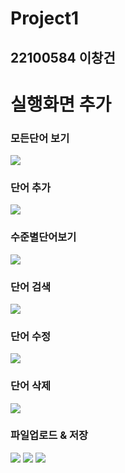 # Project1
## 22100584 이창건

# 실행화면 추가
### 모든단어 보기
<img src ="https://github.com/22100584/Project1/blob/master/capture/image.png?raw=true"></img>

### 단어 추가
<img src ="https://github.com/22100584/Project1/blob/master/capture/project1-1.PNG?raw=true"></img>

### 수준별단어보기
<img src ="https://github.com/22100584/Project1/blob/master/capture/%EC%88%98%EC%A4%80%EB%B3%84%EB%8B%A8%EC%96%B4%EB%B3%B4%EA%B8%B0.PNG?raw=true"></img>

### 단어 검색
<img src="https://github.com/22100584/Project1/blob/master/capture/%EB%8B%A8%EC%96%B4%20%EA%B2%80%EC%83%89.PNG?raw=true"></img>

### 단어 수정
<img src="https://github.com/22100584/Project1/blob/master/capture/%EB%8B%A8%EC%96%B4%20%EC%88%98%EC%A0%95.PNG?raw=true"></img>

### 단어 삭제
<img src="https://github.com/22100584/Project1/blob/master/capture/%EB%8B%A8%EC%96%B4%20%EC%82%AD%EC%A0%9C.PNG?raw=true"></img>

### 파일업로드 & 저장
<img src="https://github.com/22100584/Project1/blob/master/capture/%ED%8C%8C%EC%9D%BC%EC%97%85%EB%A1%9C%EB%93%9C.PNG?raw=true">
<img src="https://github.com/22100584/Project1/blob/master/capture/%ED%8C%8C%EC%9D%BC%EC%A0%80%EC%9E%A5.PNG?raw=true">
<img src="https://github.com/22100584/Project1/blob/master/capture/%ED%8C%8C%EC%9D%BC%EC%A0%80%EC%9E%A52.PNG?raw=true"></img>

